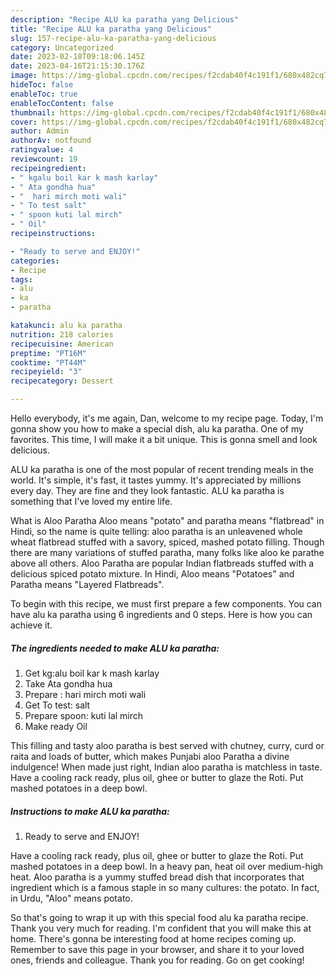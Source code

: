 ```yaml
---
description: "Recipe ALU ka paratha yang Delicious"
title: "Recipe ALU ka paratha yang Delicious"
slug: 157-recipe-alu-ka-paratha-yang-delicious
category: Uncategorized
date: 2023-02-18T09:18:06.145Z
date: 2023-04-16T21:15:30.176Z
image: https://img-global.cpcdn.com/recipes/f2cdab40f4c191f1/680x482cq70/alu-ka-paratha-recipe-main-photo.jpg
hideToc: false
enableToc: true
enableTocContent: false
thumbnail: https://img-global.cpcdn.com/recipes/f2cdab40f4c191f1/680x482cq70/alu-ka-paratha-recipe-main-photo.jpg
cover: https://img-global.cpcdn.com/recipes/f2cdab40f4c191f1/680x482cq70/alu-ka-paratha-recipe-main-photo.jpg
author: Admin
authorAv: notfound
ratingvalue: 4
reviewcount: 19
recipeingredient:
- " kgalu boil kar k mash karlay"
- " Ata gondha hua"
- "  hari mirch moti wali"
- " To test salt"
- " spoon kuti lal mirch"
- " Oil"
recipeinstructions:

- "Ready to serve and ENJOY!"
categories:
- Recipe
tags:
- alu
- ka
- paratha

katakunci: alu ka paratha 
nutrition: 218 calories
recipecuisine: American
preptime: "PT16M"
cooktime: "PT44M"
recipeyield: "3"
recipecategory: Dessert

---
```



Hello everybody, it's me again, Dan, welcome to my recipe page. Today, I'm gonna show you how to make a special dish, alu ka paratha. One of my favorites. This time, I will make it a bit unique. This is gonna smell and look delicious.

ALU ka paratha is one of the most popular of recent trending meals in the world. It's simple, it's fast, it tastes yummy. It's appreciated by millions every day. They are fine and they look fantastic. ALU ka paratha is something that I've loved my entire life.

What is Aloo Paratha Aloo means &#34;potato&#34; and paratha means &#34;flatbread&#34; in Hindi, so the name is quite telling: aloo paratha is an unleavened whole wheat flatbread stuffed with a savory, spiced, mashed potato filling. Though there are many variations of stuffed paratha, many folks like aloo ke parathe above all others. Aloo Paratha are popular Indian flatbreads stuffed with a delicious spiced potato mixture. In Hindi, Aloo means &#34;Potatoes&#34; and Paratha means &#34;Layered Flatbreads&#34;.


To begin with this recipe, we must first prepare a few components. You can have alu ka paratha using 6 ingredients and 0 steps. Here is how you can achieve it.

<!--inarticleads1-->

##### The ingredients needed to make ALU ka paratha:

1. Get  kg:alu boil kar k mash karlay
1. Take  Ata gondha hua
1. Prepare  : hari mirch moti wali
1. Get  To test: salt
1. Prepare  spoon: kuti lal mirch
1. Make ready  Oil


This filling and tasty aloo paratha is best served with chutney, curry, curd or raita and loads of butter, which makes Punjabi aloo Paratha a divine indulgence! When made just right, Indian aloo paratha is matchless in taste. Have a cooling rack ready, plus oil, ghee or butter to glaze the Roti. Put mashed potatoes in a deep bowl. 

<!--inarticleads2-->

##### Instructions to make ALU ka paratha:


1. Ready to serve and ENJOY!

Have a cooling rack ready, plus oil, ghee or butter to glaze the Roti. Put mashed potatoes in a deep bowl. In a heavy pan, heat oil over medium-high heat. Aloo paratha is a yummy stuffed bread dish that incorporates that ingredient which is a famous staple in so many cultures: the potato. In fact, in Urdu, &#34;Aloo&#34; means potato. 

So that's going to wrap it up with this special food alu ka paratha recipe. Thank you very much for reading. I'm confident that you will make this at home. There's gonna be interesting food at home recipes coming up. Remember to save this page in your browser, and share it to your loved ones, friends and colleague. Thank you for reading. Go on get cooking!

